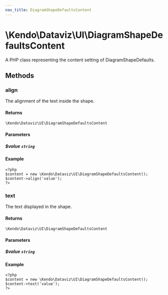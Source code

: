 ```yaml
---
nav_title: DiagramShapeDefaultsContent
---
```


# \Kendo\Dataviz\UI\DiagramShapeDefaultsContent

A PHP class representing the content setting of DiagramShapeDefaults.


## Methods

### align
The alignment of the text inside the shape.

#### Returns
`\Kendo\Dataviz\UI\DiagramShapeDefaultsContent`

#### Parameters

##### $value `string`



#### Example 
    <?php
    $content = new \Kendo\Dataviz\UI\DiagramShapeDefaultsContent();
    $content->align('value');
    ?>

### text
The text displayed in the shape.

#### Returns
`\Kendo\Dataviz\UI\DiagramShapeDefaultsContent`

#### Parameters

##### $value `string`



#### Example 
    <?php
    $content = new \Kendo\Dataviz\UI\DiagramShapeDefaultsContent();
    $content->text('value');
    ?>

